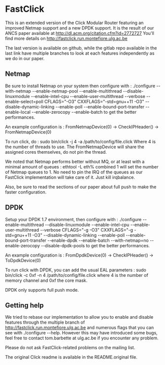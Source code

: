 FastClick
=========
This is an extended version of the Click Modular Router featuring an 
improved Netmap support and a new DPDK support. It is the result of
our ANCS paper available at http://dl.acm.org/citation.cfm?id=2772727
You'll find more details on http://fastclick.run.montefiore.ulg.ac.be

The last version is available on github, while the gitlab repo available
in the last link have multiple branches to look at each features 
independently as we do in our paper.

Netmap
------
Be sure to install Netmap on your system then configure with :
./configure --with-netmap --enable-netmap-pool --enable-multithread --disable-linuxmodule --enable-intel-cpu --enable-user-multithread --verbose --enable-select=poll CFLAGS="-O3" CXXFLAGS="-std=gnu++11 -O3"  --disable-dynamic-linking --enable-poll --enable-bound-port-transfer --enable-local --enable-zerocopy --enable-batch
to get the better performances.

An example configuration is :
FromNetmapDevice(0) -> CheckIPHeader() -> FromNetmapDevice(0)

To run click, do :
sudo bin/click -j 4 -a /path/to/config/file.click
Where 4 is the number of threads to use. The FromNetmapDevice will share the assigned cores themselves, do not pin the thread.

We noted that Netmap performs better without MQ, or at least with a minimal amount of queues :
ethtool -L eth% combined 1
will set the number of Netmap queues to 1. No need to pin the IRQ of the queues as our FastClick implementation will
take care of it. Just kill irqbalance.

Also, be sure to read the sections of our paper about full push to make the faster configuration.

DPDK
----
Setup your DPDK 1.7 environment, then configure with :
./configure --enable-multithread --disable-linuxmodule --enable-intel-cpu --enable-user-multithread --verbose CFLAGS="-g -O3" CXXFLAGS="-g -std=gnu++11 -O3" --disable-dynamic-linking --enable-poll --enable-bound-port-transfer --enable-dpdk --enable-batch --with-netmap=no --enable-zerocopy --disable-dpdk-pools
to get the better performances.

An example configuration is :
FromDpdkDevice(0) -> CheckIPHeader() -> ToDpdkDevice(0)

To run click with DPDK, you can add the usual EAL parameters :
sudo bin/click -c 0xf -n 4 /path/to/config/file.click
where 4 is the number of memory channel and 0xf the core mask.

DPDK only supports full push mode.

Getting help
------------
We tried to rebase our implementation to allow you to enable and disable features through
the multiple branch of http://fastclick.run.montefiore.ulg.ac.be and numerous flags that
you can see with ./configure --help. However this may have introduced some bugs, feel free
to contact tom.barbette at ulg.ac.be if you encounter any problem.

Please do not ask FastClick-related problems on the mailing list.

The original Click readme is available in the README.original file.
